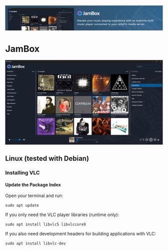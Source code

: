 ![JamBox GitHub Banner](/Assets/Images/jambox-banner.jpg)

# JamBox


![JamBox GitHub Banner](/Assets/Images/jambox-media-screen.png)

## Linux (tested with Debian)

### Installing VLC

#### Update the Package Index

Open your terminal and run:

```
sudo apt update
```

If you only need the VLC player libraries (runtime only):

```
sudo apt install libvlc5 libvlccore9
```

If you also need development headers for building applications with VLC:

```
sudo apt install libvlc-dev
```